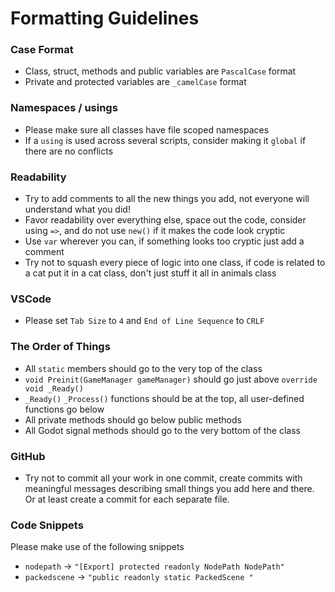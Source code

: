 # Formatting Guidelines

### Case Format
- Class, struct, methods and public variables are `PascalCase` format
- Private and protected variables are `_camelCase` format

### Namespaces / usings
- Please make sure all classes have file scoped namespaces
- If a `using` is used across several scripts, consider making it `global` if there are no conflicts

### Readability
- Try to add comments to all the new things you add, not everyone will understand what you did!
- Favor readability over everything else, space out the code, consider using `=>`, and do not use `new()` if it makes the code look cryptic
- Use `var` wherever you can, if something looks too cryptic just add a comment
- Try not to squash every piece of logic into one class, if code is related to a cat put it in a cat class, don't just stuff it all in animals class

### VSCode
- Please set `Tab Size` to `4` and `End of Line Sequence` to `CRLF`

### The Order of Things
- All `static` members should go to the very top of the class  
- `void Preinit(GameManager gameManager)` should go just above `override void _Ready()`
- `_Ready()` `_Process()` functions should be at the top, all user-defined functions go below
- All private methods should go below public methods
- All Godot signal methods should go to the very bottom of the class

### GitHub
- Try not to commit all your work in one commit, create commits with meaningful messages describing small things you add here and there. Or at least create a commit for each separate file.

### Code Snippets
Please make use of the following snippets

- `nodepath` -> `"[Export] protected readonly NodePath NodePath"`
- `packedscene` -> `"public readonly static PackedScene "`
